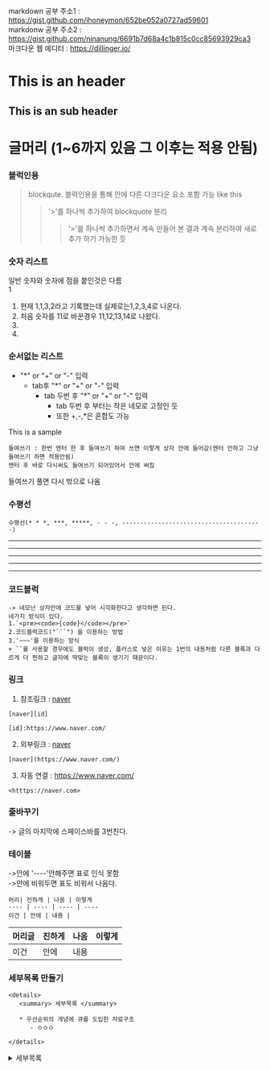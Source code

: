 markdown 공부 주소1 : <https://gist.github.com/ihoneymon/652be052a0727ad59601>
</br>
markdonw 공부 주소2 : <https://gist.github.com/ninanung/6691b7d68a4c1b815c0cc85693929ca3>
</br>
마크다운 웹 에디터 : <https://dillinger.io/>   

This is an header
=================

This is an sub header
---------------------


# 글머리 (1~6까지 있음 그 이후는 적용 안됨)

### 블럭인용
> blockqute.
블럭인용을 통해 안에 다른 다크다운 요소 포함 가능 like this
>> '>'를 하나씩 추가하여 blockquote 분리 
>>> '>'를 하나씩 추가하면서 계속 만들어 본 결과 계속 분리하여 새로추가 하기 가능한 듯

### 숫자 리스트
일반 숫자와 숫자에 점을 붙인것은 다름   
1
1. 현재 1,1,3,2라고 기록했는데 실제로는1,2,3,4로 나온다.
1. 처음 숫자를 11로 바꾼경우 11,12,13,14로 나왔다.
3.
2.

### 순서없는 리스트
* "*" or "+" or "-" 입력
    * tab후 "*" or "+" or "-" 입력
        * tab 두번 후 "*" or "+" or "-" 입력
            * tab 두번 후 부터는 작은 네모로 고정인 듯
            * 또한 +,-,*은 혼합도 가능


This is a sample

    들여쓰기 : 한번 엔터 한 후 들여쓰기 하여 쓰면 이렇게 상자 안에 들어감(엔터 안하고 그냥 들여쓰기 하면 적용안됨)
    엔터 후 바로 다시써도 들여쓰기 되어있어서 안에 써짐
    
들여쓰기 풀면 다시 밖으로 나옴

### 수평선
`수평선(* * *, ***, *****, - - -, ---------------------------------------)`
* * *
*****
***
- - -
---------------------------------------

### 코드블럭     
    -> 네모난 상자안에 코드를 넣어 시각화한다고 생각하면 된다.   
    네가지 방식이 있다.   
    1.`<pre><code>{code}</code></pre>`   
    2.코드블럭코드("```") 을 이용하는 방법   
    3.'~~~'를 이용하는 방식     
    + ``를 사용할 경우에도 블럭이 생성, 플러스로 넣은 이유는 1번의 내용처럼 다른 블록과 다르게 더 찐하고 글자에 딱맞는 블록이 생기기 때문이다.   
    
### 링크
1. 참조링크 : [naver][id]

[id]: https://www.naver.com/
<pre><code>[naver][id]

[id]:https://www.naver.com/
</code></pre>

2. 외부링크 : [naver](https://www.naver.com/)
```
[naver](https://www.naver.com/)
```

3. 자동 연결 : <https://www.naver.com/>   
~~~
<htttps://naver.com>
~~~   


### 줄바꾸기   
-> 글의 마지막에 스페이스바를 3번친다.   
 
### 테이블

->안에 '----'안해주면 표로 인식 못함   
->안에 비워두면 표도 비워서 나옴다.
~~~ 
머리| 진하게 | 나옴 | 이렇게
---- | ---- | ---- | ----
이건 | 안에 | 내용 | 
~~~


머리글| 진하게 | 나옴 | 이렇게
---- | ---- | ---- | ----
이건 | 안에 | 내용 | 


### 세부목록 만들기
~~~
<details>
   <summary> 세부목록 </summary>

   * 우선순위의 개념에 큐를 도입한 자료구조
      - ㅇㅇㅇ
      
</details> 
~~~
<details>
   <summary> 세부목록 </summary>

   * 우선순위의 개념에 큐를 도입한 자료구조
      - ㅇㅇㅇ
      
</details>    
